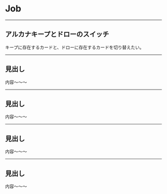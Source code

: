 # Job
---
## アルカナキープとドローのスイッチ
キープに存在するカードと、ドローに存在するカードを切り替えたい。

---
## 見出し
内容～～～

---
## 見出し
内容～～～

---
## 見出し
内容～～～

---
## 見出し
内容～～～

>>>
